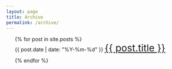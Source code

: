 ```yaml
---
layout: page
title: Archive
permalink: /archive/
---
```


<ul style="list-style: none">
  {% for post in site.posts %}
    <li style="padding-bottom:10px">
      <span style="vertical-align=bottom color=#818181 margin-right=5px">{{ post.date | date: "%Y-%m-%d" }}</span>
      <a class="nav-link post-title" style="font-size:26px" href="{{ post.url }}">{{ post.title }}</a>
    </li>
  {% endfor %}
</ul>


